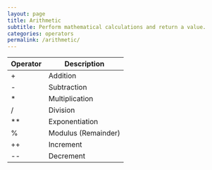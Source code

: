 ```yaml
---
layout: page
title: Arithmetic
subtitle: Perform mathematical calculations and return a value.
categories: operators
permalink: /arithmetic/
---
```


Operator | Description
-------- | -----------
+        | Addition
-        | Subtraction
*        | Multiplication
/        | Division
**       | Exponentiation
%        | Modulus (Remainder)
++       | Increment
--       | Decrement
